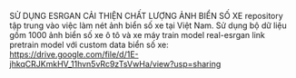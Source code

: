 SỬ DỤNG ESRGAN CẢI THIỆN CHẤT LƯỢNG ẢNH BIỂN SỐ XE 
repository tập trung vào việc làm nét ảnh biển số xe tại Việt Nam. Sử dụng bộ dữ liệu gồm 1000 ảnh biển số xe ô tô và xe máy train model real-esrgan 
link pretrain model với custom data biển số xe: https://drive.google.com/file/d/1E-jhkqCRJKmkHV_11hvn5vRc9zTsVwHa/view?usp=sharing

